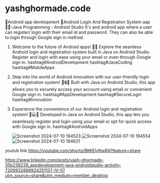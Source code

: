 # yashghormade.code
📲Android app development   📳Android Login And Registration System aap   👨‍💻-Java Programming - Android Studio
It's and android app where a user can register/ login with their email id and password. They can also be able to login through Google sign in method.

1. Welcome to the future of Android apps! 🤖✨ Explore the seamless Android login and registration system built in Java on Android Studio. Register and login with ease using your email or even through Google sign in. hashtag#AndroidDevelopment hashtag#JavaCoding hashtag#MobileApps

2. Step into the world of Android innovation with our user-friendly login and registration system! 📱🔒🔑 Built with Java on Android Studio, this app allows you to securely access your account using email or convenient Google sign in. hashtag#AppDevelopment hashtag#SecureLogin hashtag#Innovation

3. Experience the convenience of our Android login and registration system! 🤩💻🔐 Developed in Java on Android Studio, this app lets you seamlessly register and login using your email or opt for quick access with Google sign in. hashtag#AndroidApps


   ![Screenshot 2024-07-10 194523](https://github.com/yashghormade/yashghormade.code/assets/161242093/c3084dac-5275-4500-84a5-b780f666a878)
![Screenshot 2024-07-10 194554](https://github.com/yashghormade/yashghormade.code/assets/161242093/ae799b2c-270b-4fb2-a21e-9c00ab3d714e)
![Screenshot 2024-07-10 194621](https://github.com/yashghormade/yashghormade.code/assets/161242093/74800803-6ba2-445b-964c-2c5abe91eed8)

youtub link 
https://youtube.com/shorts/lBtKEIyNwRA?feature=share

https://www.linkedin.com/posts/yash-ghormade-35b238226_appdevelopment-java-androidstudio-activity-7209932886924251137-IV-0?utm_source=share&utm_medium=member_desktop
